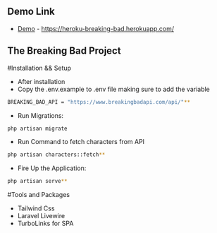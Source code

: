 
## Demo Link

- [Demo](https://heroku-breaking-bad.herokuapp.com/) - https://heroku-breaking-bad.herokuapp.com/


## The Breaking Bad Project
#Installation && Setup

- After installation
- Copy the .env.example to .env file making sure to add the variable 
```sh
BREAKING_BAD_API = "https://www.breakingbadapi.com/api/"**
```
- Run Migrations: 
```sh 
php artisan migrate
```
- Run Command to fetch characters from API
```sh 
php artisan characters::fetch**
```

- Fire Up the Application: 
```sh 
php artisan serve**
```

#Tools and Packages
- Tailwind Css
- Laravel Livewire
- TurboLinks for SPA

